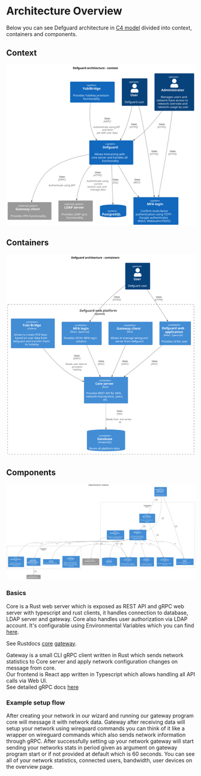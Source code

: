 # Architecture Overview

Below you can see Defguard architecture in [C4 model](https://c4model.com/) divided into context, containers and components.

## Context

![Context look at Defguard architecture](puml/architecture-context.svg)

## Containers

![Containers look at Defguard architecture](puml/architecture-containers.svg)

## Components

![Components look at Defguard architecture](puml/architecture-components.svg)

### Basics

Core is a Rust web server which is exposed as REST API and gRPC web server with typescript and rust clients, it handles connection to database, LDAP server and gateway. Core also handles user authorization via LDAP account. It's configurable using Environmental Variables which you can find [here](../features/setting-up-your-instance/environmental-variables-configuration.md).

See Rustdocs [core](https://google.com) [gateway](https://google.com).

Gateway is a small CLI gRPC client written in Rust which sends network statistics to Core server and apply network configuration changes on message from core.\
Our frontend is React app written in Typescript which allows handling all API calls via Web UI.\
See detailed gRPC docs [here](https://google.com)

### Example setup flow

After creating your network in our wizard and running our gateway program core will message it with network data. Gateway after receiving data will setup your network using wireguard commands you can think of it like a wrapper on wireguard commands which also sends network information through gRPC. After successfully setting up your network gateway will start sending your networks stats in period given as argument on gateway program start or if not provided at default which is 60 seconds. You can see all of your network statistics, connected users, bandwidth, user devices on the overview page.
